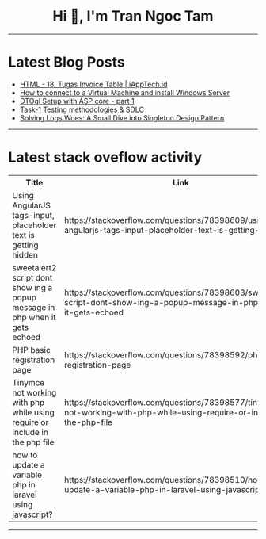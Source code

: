<h1 align="center">Hi 👋, I'm Tran Ngoc Tam</h1>

---

# Latest Blog Posts 
<!-- BLOG-POST-LIST:START -->
- [HTML - 18. Tugas Invoice Table | iAppTech.id](https://dev.to/appardana/html-18-tugas-invoice-table-iapptechid-18af)
- [How to connect to a Virtual Machine and install Windows Server](https://dev.to/ajayi/how-to-connect-to-a-virtual-machine-and-install-windows-server-4kl8)
- [DTOql Setup with ASP core - part 1](https://dev.to/engmustafak26/dtoql-setup-with-asp-core-part-1-2ekl)
- [Task-1 Testing methodologies &amp; SDLC](https://dev.to/mohamed_shajan/task-1-testing-methodologies-sdlc-45h)
- [Solving Logs Woes: A Small Dive into Singleton Design Pattern](https://dev.to/kfir-g/solving-logs-woes-a-small-dive-into-singleton-design-pattern-1bid)
<!-- BLOG-POST-LIST:END -->

---

# Latest stack oveflow activity
<table>
  <tr><th>Title</th><th>Link</th></tr>
  <!-- STACKOVERFLOW:START --><tr><td>Using AngularJS tags-input, placeholder text is getting hidden</td><td>https://stackoverflow.com/questions/78398609/using-angularjs-tags-input-placeholder-text-is-getting-hidden</td></tr><tr><td>sweetalert2 script dont show ing a popup message in php when it gets echoed</td><td>https://stackoverflow.com/questions/78398603/sweetalert2-script-dont-show-ing-a-popup-message-in-php-when-it-gets-echoed</td></tr><tr><td>PHP basic registration page</td><td>https://stackoverflow.com/questions/78398592/php-basic-registration-page</td></tr><tr><td>Tinymce not working with php while using require or include in the php file</td><td>https://stackoverflow.com/questions/78398577/tinymce-not-working-with-php-while-using-require-or-include-in-the-php-file</td></tr><tr><td>how to update a variable php in laravel using javascript?</td><td>https://stackoverflow.com/questions/78398510/how-to-update-a-variable-php-in-laravel-using-javascript</td></tr><!-- STACKOVERFLOW:END -->
</table>

---


